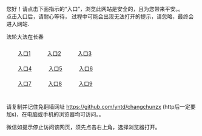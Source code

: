 您好！请点击下面指示的“入口”，浏览此网站是安全的，且为您带来平安。。 <br/>
点击入口后，请耐心等待， 过程中可能会出现无法打开的提示，请忽略，最终会进入网站. </br>

法轮大法在长春<br/>
<div style="padding:10px"><a style="margin:20px" target="_blank" href="https://d1hm0gh5s8c70i.cloudfront.net/2Qpsp?xmhckdv" id="ccLink1" rel="nofollow">入口1</a> <a target="_blank" style="margin:20px" href="https://d1mto8kqn7umzz.cloudfront.net/2Qpsp?knlvgscm" id="ccLink2" rel="nofollow">入口2</a> <a style="margin:20px" target="_blank" href="https://d520o3897k09v.cloudfront.net/2Qpsp?xgmsf" id="ccLink3" rel="nofollow">入口3</a></div>

<div style="padding:10px" ><a style="margin:20px" target="_blank" href="https://d1hm0gh5s8c70i.cloudfront.net/2Qpsp?xmhckdv" id="ccLink4" rel="nofollow">入口4</a> <a style="margin:20px" href="https://d1mto8kqn7umzz.cloudfront.net/2Qpsp?knlvgscm" target="_blank" id="ccLink5" rel="nofollow">入口5</a> <a style="margin:20px" href="https://d520o3897k09v.cloudfront.net/2Qpsp?xgmsf" target="_blank" id="ccLink6" rel="nofollow">入口6</a></div>

<div style="padding:10px"><a style="margin:20px" target="_blank" href="https://d1hm0gh5s8c70i.cloudfront.net/2Qpsp?xmhckdv" id="ccLink7" rel="nofollow">入口7</a> <a style="margin:20px" href="https://d1mto8kqn7umzz.cloudfront.net/2Qpsp?knlvgscm" target="_blank" id="ccLink8" rel="nofollow">入口8</a> <a style="margin:20px" target="_blank" href="https://d520o3897k09v.cloudfront.net/2Qpsp?xgmsf" id="ccLink9" rel="nofollow">入口9</a></div>

<br/>



请复制并记住免翻墙网址 https://github.com/yntd/changchunzx (http后一定要加s)，在电脑或手机的浏览器均可访问。。<br/>

微信如提示停止访问该网页，须先点击右上角，选择浏览器打开。

